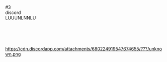 #3
<br>
discord
<br>LUUUNLNNLU
<br><br><br><br><br>




https://cdn.discordapp.com/attachments/680224919547674655/???/unknown.png
